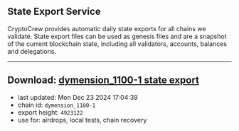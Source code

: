 ## State Export Service
CryptoCrew provides automatic daily state exports for all chains we validate. State export files can be used as genesis files and are a snapshot of the current blockchain state, including all validators, accounts, balances and delegations.

---
**Download: [dymension_1100-1 state export](https://dl-eu2.ccvalidators.com/SERVICE/dymension/dymension_1100-1_export_4923122.json)**
---

- last updated: Mon Dec 23 2024 17:04:39
- chain id: `dymension_1100-1`
- export height: `4923122`
- use for: airdrops, local tests, chain recovery
